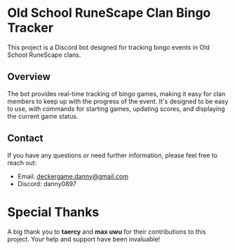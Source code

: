 # Old School RuneScape Clan Bingo Tracker

This project is a Discord bot designed for tracking bingo events in Old School RuneScape clans.

## Overview

The bot provides real-time tracking of bingo games, making it easy for clan members to keep up with the progress of the event. It's designed to be easy to use, with commands for starting games, updating scores, and displaying the current game status.

## Contact

If you have any questions or need further information, please feel free to reach out:

- Email: deckergame.danny@gmail.com
- Discord: danny0897

# Special Thanks

A big thank you to **taercy** and **max uwu** for their contributions to this project. Your help and support have been invaluable!
